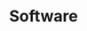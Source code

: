 ---
widget: portfolio
headless: true  # This file represents a page section.

# ... Put Your Section Options Here (title etc.) ...
title: Software
subtitle: ''

content:
  # Choose which content to display in the widget
  filters:
    # Folders to display content from
    folders:
      - 
    # Uncomment below to only show content with specific tags:
#    tags:
#      - Machine Learning

  # Field to sort by, such as Date or Title
  sort_by: 'Date'
  sort_ascending: false

  # Filter toolbar (optional).
  # Add or remove as many filters (`filter_button` instances) as you like.
  # To show all items, set `tag` to "*".
  # To filter by a specific tag, set `tag` to an existing tag name.
  # To remove toolbar, delete/comment all instances of `filter_button` below.
  filter_button:
    - name: All
      tag: '*'
    - name: Deep Learning
      tag: Deep Learning
    - name: Other
      tag: Demo

  # Default filter toolbar button (e.g. 0 corresponds to the first `filter_button` instance above)
  filter_default: 0

design:
  # Choose how many columns the section has. Valid values: '1' or '2'.
  columns: '2'
  # Choose a listing view
  view: showcase
  # For Showcase view, flip alternate rows?
  flip_alt_rows: false
---